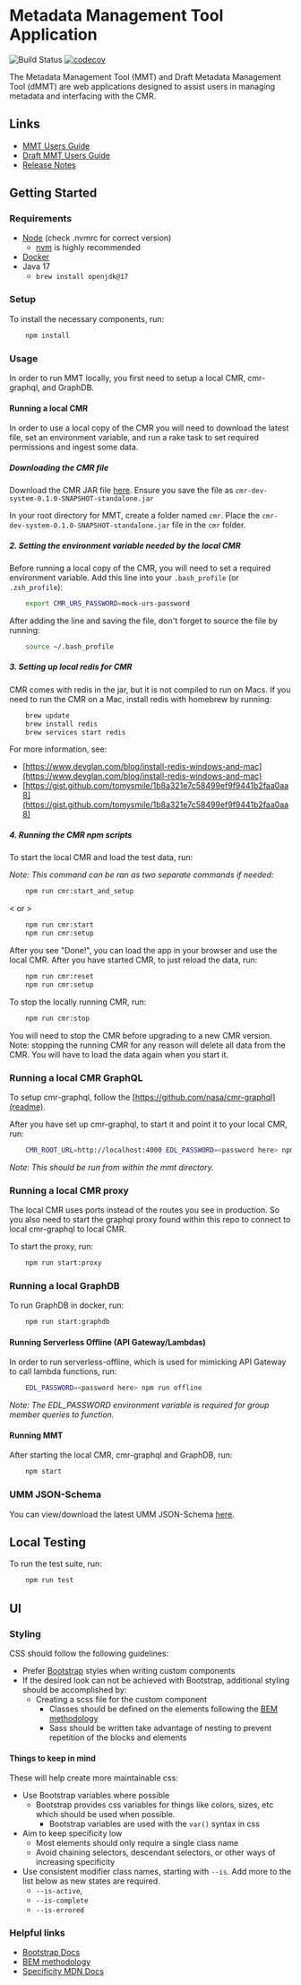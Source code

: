 # Metadata Management Tool Application

<!-- TODO Change to main branch before merging into main -->
![Build Status](https://github.com/nasa/mmt/workflows/CI/badge.svg?branch=MMT-3390)
[![codecov](https://codecov.io/gh/nasa/mmt/graph/badge.svg?token=B8Qspgsjou)](https://codecov.io/gh/nasa/mmt)

The Metadata Management Tool (MMT) and Draft Metadata Management Tool (dMMT) are web applications designed to assist users in managing metadata and interfacing with the CMR.

## Links

- [MMT Users Guide](https://wiki.earthdata.nasa.gov/display/ED/Metadata+Management+Tool+%28MMT%29+User%27s+Guide)
- [Draft MMT Users Guide](https://wiki.earthdata.nasa.gov/display/ED/Draft+MMT+%28dMMT%29+User%27s+Guide)
- [Release Notes](https://wiki.earthdata.nasa.gov/display/ED/MMT+Release+Notes)

## Getting Started

### Requirements

- [Node](https://nodejs.org/) (check .nvmrc for correct version)
  - [nvm](https://github.com/nvm-sh/nvm) is highly recommended
- [Docker](https://www.docker.com/get-started/)
- Java 17
  - `brew install openjdk@17`

### Setup

To install the necessary components, run:

```bash
    npm install
```

### Usage

In order to run MMT locally, you first need to setup a local CMR, cmr-graphql, and GraphDB.

#### Running a local CMR

In order to use a local copy of the CMR you will need to download the latest file, set an environment variable, and run a rake task to set required permissions and ingest some data.

##### Downloading the CMR file

Download the CMR JAR file [here](https://ci.earthdata.nasa.gov/artifact/CN2-CSN2/shared/build-latest/cmr-dev-system-uberjar.jar/cmr-dev-system-0.1.0-SNAPSHOT-standalone.jar). Ensure you save the file as `cmr-dev-system-0.1.0-SNAPSHOT-standalone.jar`

In your root directory for MMT, create a folder named `cmr`. Place the `cmr-dev-system-0.1.0-SNAPSHOT-standalone.jar` file in the `cmr` folder.

##### 2. Setting the environment variable needed by the local CMR

Before running a local copy of the CMR, you will need to set a required environment variable. Add this line into your `.bash_profile` (or `.zsh_profile`):

```bash
    export CMR_URS_PASSWORD=mock-urs-password
```

After adding the line and saving the file, don't forget to source the file by running:

```bash
    source ~/.bash_profile
```

##### 3. Setting up local redis for CMR

CMR comes with redis in the jar, but it is not compiled to run on Macs.  If you need to run the CMR on a Mac, install redis with homebrew by running:

```bash
    brew update
    brew install redis
    brew services start redis
```

For more information, see:

- [https://www.devglan.com/blog/install-redis-windows-and-mac](https://www.devglan.com/blog/install-redis-windows-and-mac)
- [https://gist.github.com/tomysmile/1b8a321e7c58499ef9f9441b2faa0aa8](https://gist.github.com/tomysmile/1b8a321e7c58499ef9f9441b2faa0aa8)

##### 4. Running the CMR npm scripts

To start the local CMR and load the test data, run:

_Note: This command can be ran as two separate commands if needed:_

```bash
    npm run cmr:start_and_setup
```

< or >

```bash
    npm run cmr:start
    npm run cmr:setup
```

After you see "Done!", you can load the app in your browser and use the local CMR. After you have started CMR, to just reload the data, run:

```bash
    npm run cmr:reset
    npm run cmr:setup
```

To stop the locally running CMR, run:

```bash
    npm run cmr:stop
```

You will need to stop the CMR before upgrading to a new CMR version. Note: stopping the running CMR for any reason will delete all data from the CMR. You will have to load the data again when you start it.

### Running a local CMR GraphQL

To setup cmr-graphql, follow the [https://github.com/nasa/cmr-graphql](readme).

After you have set up cmr-graphql, to start it and point it to your local CMR, run:

```bash
    CMR_ROOT_URL=http://localhost:4000 EDL_PASSWORD=<password here> npm start
```

_Note: This should be run from within the mmt directory._

### Running a local CMR proxy

The local CMR uses ports instead of the routes you see in production. So you also need to start the graphql proxy found within this repo to connect to local cmr-graphql to local CMR.

To start the proxy, run:

```bash
    npm run start:proxy
```

### Running a local GraphDB

To run GraphDB in docker, run:

```bash
    npm run start:graphdb
```

#### Running Serverless Offline (API Gateway/Lambdas)

In order to run serverless-offline, which is used for mimicking API Gateway to call lambda functions, run:

```bash
    EDL_PASSWORD=<password here> npm run offline
```

_Note: The EDL_PASSWORD environment variable is required for group member queries to function._

#### Running MMT

After starting the local CMR, cmr-graphql and GraphDB, run:

```bash
    npm start
```

### UMM JSON-Schema

You can view/download the latest UMM JSON-Schema [here](https://git.earthdata.nasa.gov/projects/CMR/repos/cmr/browse/umm-spec-lib/resources/json-schemas).

## Local Testing

To run the test suite, run:

```bash
    npm run test
```

## UI

### Styling

CSS should follow the following guidelines:

- Prefer [Bootstrap](https://getbootstrap.com/docs/5.0/) styles when writing custom components
- If the desired look can not be achieved with Bootstrap, additional styling should be accomplished by:
  - Creating a scss file for the custom component
    - Classes should be defined on the elements following the [BEM methodology](https://getbem.com/)
    - Sass should be written take advantage of nesting to prevent repetition of the blocks and elements

#### Things to keep in mind

These will help create more maintainable css:

- Use Bootstrap variables where possible
  - Bootstrap provides css variables for things like colors, sizes, etc which should be used when possible.
    - Bootstrap variables are used with the `var()` syntax in css
- Aim to keep specificity low
  - Most elements should only require a single class name
  - Avoid chaining selectors, descendant selectors, or other ways of increasing specificity
- Use consistent modifier class names, starting with `--is`. Add more to the list below as new states are required.
  - `--is-active`,
  - `--is-complete`
  - `--is-errored`

### Helpful links

- [Bootstrap Docs](https://getbootstrap.com/docs/5.0/)
- [BEM methodology](https://getbem.com/)
- [Specificity MDN Docs](https://developer.mozilla.org/en-US/docs/Web/CSS/Specificity)
